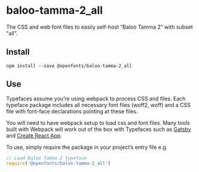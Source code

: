 
# baloo-tamma-2_all

The CSS and web font files to easily self-host “Baloo Tamma 2” with subset "all".

## Install

`npm install --save @openfonts/baloo-tamma-2_all`

## Use

Typefaces assume you’re using webpack to process CSS and files. Each typeface
package includes all necessary font files (woff2, woff) and a CSS file with
font-face declarations pointing at these files.

You will need to have webpack setup to load css and font files. Many tools built
with Webpack will work out of the box with Typefaces such as [Gatsby](https://github.com/gatsbyjs/gatsby)
and [Create React App](https://github.com/facebookincubator/create-react-app).

To use, simply require the package in your project’s entry file e.g.

```javascript
// Load Baloo Tamma 2 typeface
require('@openfonts/baloo-tamma-2_all')
```
